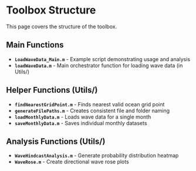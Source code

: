 # Toolbox Structure
This page covers the structure of the toolbox.
## Main Functions
- **`LoadWaveData_Main.m`** - Example script demonstrating usage and analysis
- **`loadWaveData.m`** - Main orchestrator function for loading wave data (in Utils/)
## Helper Functions (Utils/)
- **`findNearestGridPoint.m`** - Finds nearest valid ocean grid point
- **`generateFilePaths.m`** - Creates consistent file and folder naming
- **`loadMonthlyData.m`** - Loads wave data for a single month
- **`saveMonthlyData.m`** - Saves individual monthly datasets
## Analysis Functions (Utils/)
- **`WaveHindcastAnalysis.m`** - Generate probability distribution heatmap
- **`WaveRose.m`** - Create directional wave rose plots